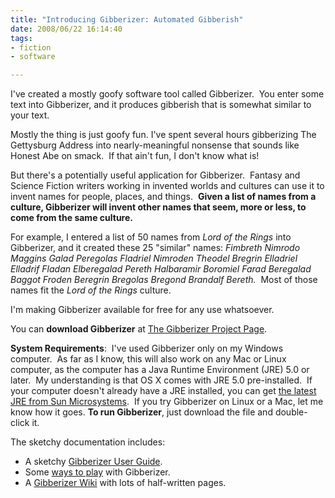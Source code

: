```yaml
--- 
title: "Introducing Gibberizer: Automated Gibberish"
date: 2008/06/22 16:14:40
tags: 
- fiction
- software

---
```


I've created a mostly goofy software tool called Gibberizer.  You enter some text into Gibberizer, and it produces gibberish that is somewhat similar to your text.

Mostly the thing is just goofy fun. I've spent several hours gibberizing The Gettysburg Address into nearly-meaningful nonsense that sounds like Honest Abe on smack.  If that ain't fun, I don't know what is!

But there's a potentially useful application for Gibberizer.  Fantasy and Science Fiction writers working in invented worlds and cultures can use it to invent names for people, places, and things.  <strong>Given a list of names from a culture, Gibberizer will invent other names that seem, more or less, to come from the same culture.</strong>

For example, I entered a list of 50 names from <em>Lord of the Rings</em> into Gibberizer, and it created these 25 "similar" names:  <em>Fimbreth Nimrodo Maggins Galad Peregolas Fladriel Nimroden Theodel Bregrin Elladriel Elladrif Fladan Elberegalad Pereth Halbaramir Boromiel Farad Beregalad Baggot Froden Beregrin Bregolas Bregond Brandalf Bereth.</em>   Most of those names fit the <em>Lord of the Rings</em> culture.

I'm making Gibberizer available for free for any use whatsoever.

You can <strong>download Gibberizer</strong> at <a href="http://code.google.com/p/gibberizer/">The Gibberizer Project Page</a>.<a href="http://code.google.com/p/gibberizer/"></a>

<strong>System Requirements</strong>:  I've used Gibberizer only on my Windows computer.  As far as I know, this will also work on any Mac or Linux computer, as the computer has a Java Runtime Environment (JRE) 5.0 or later.  My understanding is that OS X comes with JRE 5.0 pre-installed.  If your computer doesn't already have a JRE installed, you can get <a href="http://www.java.com/en/download/index.jsp">the latest JRE from Sun Microsystems</a>.  If you try Gibberizer on Linux or a Mac, let me know how it goes.
<strong>To run Gibberizer</strong>, just download the file and double-click it.

The sketchy documentation includes:
<ul>
	<li>A sketchy <a href="http://code.google.com/p/gibberizer/wiki/GibberizerUserGuide">Gibberizer User Guide</a>.</li>
	<li>Some <a href="http://code.google.com/p/gibberizer/wiki/WaysToPlay">ways to play</a> with Gibberizer.</li>
	<li>A <a href="http://code.google.com/p/gibberizer/w/list">Gibberizer Wiki</a> with lots of half-written pages.</li>
</ul>
